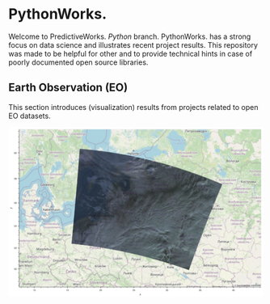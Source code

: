 
# PythonWorks.

Welcome to PredictiveWorks. *Python* branch. PythonWorks. has a strong focus on data science
and illustrates recent project results. This repository was made to be helpful for other and
to provide technical hints in case of poorly documented open source libraries. 

## Earth Observation (EO)

This section introduces (visualization) results from projects related to open EO datasets.

![Sentinel-3 OSM Overlay](https://github.com/predictiveworks/python-works/blob/main/images/sentinel-3-overlay-for-osm.png)
